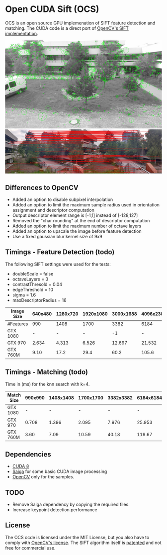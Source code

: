# Open CUDA Sift (OCS)

OCS is an open source GPU implemenation of SIFT feature detection and matching. The CUDA code is a direct port of [OpenCV's SIFT implementation](https://github.com/opencv/opencv_contrib/blob/master/modules/xfeatures2d/src/sift.cpp).

<img src="data/features_ref.jpg" width="600"/> 
<img src="data/matches_ref.jpg" /> 

## Differences to OpenCV

 * Added an option to disable subpixel interpolation
 * Added an option to limit the maximum sample radius used in orientation assignment and descriptor computation
 * Output descriptor element range is [-1,1] instead of [-128,127]
 * Removed the "char rounding" at the end of descriptor computation
 * Added an option to limit the maximum number of octave layers
 * Added an option to upscale the image before feature detection
 * Use a fixed gaussian blur kernel size of 9x9


## Timings - Feature Detection (todo)

The following SIFT settings were used for the tests:

* doubleScale = false
* octaveLayers = 3
* contrastThresold = 0.04
* edgeThreshold = 10
* sigma = 1.6
* maxDescriptorRadius = 16


| Image Size  |      640x480      | 1280x720 | 1920x1080 | 3000x1688 | 4096x2304 | 
| --- | --- | --- | --- |--- |--- |
| #Features | 990 | 1408 | 1700 | 3382 |6184 |
| GTX 1080 | - | - | - | -1 |- |
| GTX 970 | 2.634 | 4.313| 6.526 | 12.697 |21.532 |
| GTX 760M | 9.10 | 17.2 | 29.4 | 60.2 | 105.6 |

## Timings - Matching (todo)

Time in (ms) for the knn search with k=4.

| Match Size   |      990x990      | 1408x1408 | 1700x1700 | 3382x3382 |  6184x6184 | 
| --- | --- | --- | --- |--- |--- |
| GTX 1080 | - | - | - | - |- |
| GTX 970 | 0.708 | 1.396 | 2.095 | 7.976 |25.953 |
| GTX 760M | 3.60 | 7.09 | 10.59 |  40.18 | 119.67 |

## Dependencies

 * [CUDA 8](https://developer.nvidia.com/cuda-downloads)
 * [Saiga](https://github.com/darglein/saiga) for some basic CUDA image processing
 * [OpenCV](https://github.com/opencv/opencv) only for the samples.

## TODO

 * Remove Saiga dependency by copying the required files.
 * Increase keypoint detection performance

## License

The OCS ocde is licensed under the MIT License, but you also have to comply with [OpenCV's license](https://github.com/opencv/opencv_contrib/blob/master/LICENSE). The SIFT algorithm itself is [patented](https://www.google.com/patents/US6711293) and not free for commercial use.


